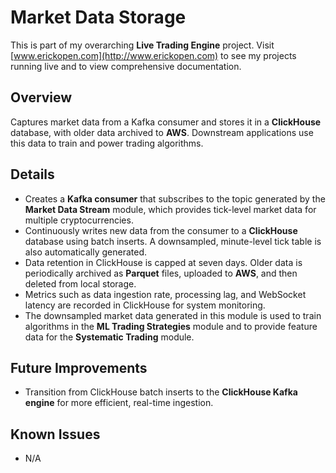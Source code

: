# Market Data Storage  

This is part of my overarching **Live Trading Engine** project. Visit [www.erickopen.com](http://www.erickopen.com) to see my projects running live and to view comprehensive documentation.  

## Overview  
Captures market data from a Kafka consumer and stores it in a **ClickHouse** database, with older data archived to **AWS**. Downstream applications use this data to train and power trading algorithms.  

## Details  
- Creates a **Kafka consumer** that subscribes to the topic generated by the **Market Data Stream** module, which provides tick-level market data for multiple cryptocurrencies.  
- Continuously writes new data from the consumer to a **ClickHouse** database using batch inserts. A downsampled, minute-level tick table is also automatically generated.  
- Data retention in ClickHouse is capped at seven days. Older data is periodically archived as **Parquet** files, uploaded to **AWS**, and then deleted from local storage.  
- Metrics such as data ingestion rate, processing lag, and WebSocket latency are recorded in ClickHouse for system monitoring.  
- The downsampled market data generated in this module is used to train algorithms in the **ML Trading Strategies** module and to provide feature data for the **Systematic Trading** module.  

## Future Improvements  
- Transition from ClickHouse batch inserts to the **ClickHouse Kafka engine** for more efficient, real-time ingestion.  

## Known Issues  
- N/A  
